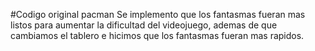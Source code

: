 #Codigo original pacman
Se implemento que los fantasmas fueran mas listos para aumentar la dificultad del videojuego, ademas de que cambiamos el tablero e hicimos que los fantasmas fueran mas rapidos.
